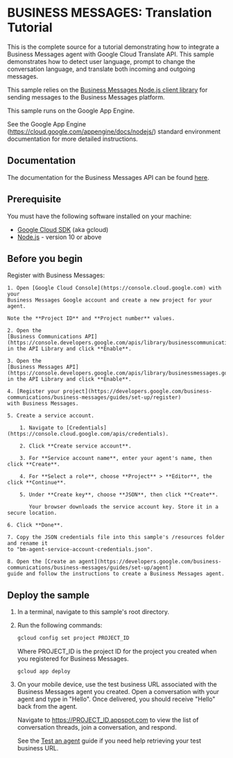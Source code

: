 # BUSINESS MESSAGES: Translation Tutorial

This is the complete source for a tutorial demonstrating how to integrate a Business Messages agent with Google Cloud Translate API. This sample demonstrates how to detect user language, prompt to change the conversation language, and translate both incoming and outgoing messages.

This sample relies on the [Business Messages Node.js client library](https://github.com/google-business-communications/nodejs-businessmessages) for sending messages to the Business Messages platform.

This sample runs on the Google App Engine.

See the Google App Engine (https://cloud.google.com/appengine/docs/nodejs/) standard environment documentation for more detailed instructions.

## Documentation

The documentation for the Business Messages API can be found [here](https://developers.google.com/business-communications/business-messages/reference/rest).

## Prerequisite

You must have the following software installed on your machine:

* [Google Cloud SDK](https://cloud.google.com/sdk/) (aka gcloud)
* [Node.js](https://nodejs.org/en/) - version 10 or above

## Before you begin

Register with Business Messages:

    1. Open [Google Cloud Console](https://console.cloud.google.com) with your
    Business Messages Google account and create a new project for your agent.

    Note the **Project ID** and **Project number** values.

    2. Open the
    [Business Communications API](https://console.developers.google.com/apis/library/businesscommunications.googleapis.com)
    in the API Library and click **Enable**.

    3. Open the
    [Business Messages API](https://console.developers.google.com/apis/library/businessmessages.googleapis.com)
    in the API Library and click **Enable**.

    4. [Register your project](https://developers.google.com/business-communications/business-messages/guides/set-up/register)
    with Business Messages.

    5. Create a service account.

        1. Navigate to [Credentials](https://console.cloud.google.com/apis/credentials).
    
        2. Click **Create service account**.
    
        3. For **Service account name**, enter your agent's name, then click **Create**.
    
        4. For **Select a role**, choose **Project** > **Editor**, the click **Continue**.
    
        5. Under **Create key**, choose **JSON**, then click **Create**.
    
           Your browser downloads the service account key. Store it in a secure location.

    6. Click **Done**.

    7. Copy the JSON credentials file into this sample's /resources folder and rename it
    to "bm-agent-service-account-credentials.json".

    8. Open the [Create an agent](https://developers.google.com/business-communications/business-messages/guides/set-up/agent)
    guide and follow the instructions to create a Business Messages agent.

## Deploy the sample

1.  In a terminal, navigate to this sample's root directory.

1.  Run the following commands:

    ```bash
    gcloud config set project PROJECT_ID
    ```

    Where PROJECT_ID is the project ID for the project you created when you registered for Business Messages.

    ```base
    gcloud app deploy
    ```

1.  On your mobile device, use the test business URL associated with the
    Business Messages agent you created. Open a conversation with your agent
    and type in "Hello". Once delivered, you should receive "Hello" back
    from the agent.

    Navigate to https://PROJECT_ID.appspot.com to view the list of conversation
    threads, join a conversation, and respond.

    See the [Test an agent](https://developers.google.com/business-communications/business-messages/guides/set-up/agent#test-agent) guide if you need help retrieving your test business URL.